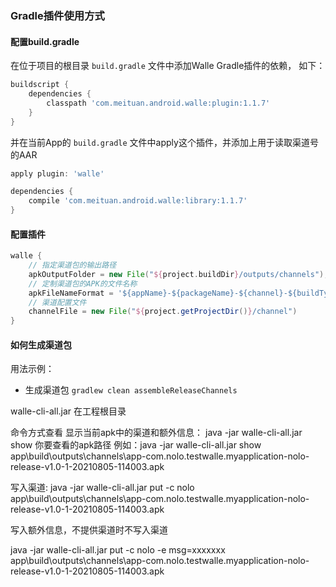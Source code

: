 

### Gradle插件使用方式
#### 配置build.gradle

在位于项目的根目录 `build.gradle` 文件中添加Walle Gradle插件的依赖， 如下：

```groovy
buildscript {
    dependencies {
        classpath 'com.meituan.android.walle:plugin:1.1.7'
    }
}
```

并在当前App的 `build.gradle` 文件中apply这个插件，并添加上用于读取渠道号的AAR

```groovy
apply plugin: 'walle'

dependencies {
    compile 'com.meituan.android.walle:library:1.1.7'
}
```

#### 配置插件

```groovy
walle {
    // 指定渠道包的输出路径
    apkOutputFolder = new File("${project.buildDir}/outputs/channels");
    // 定制渠道包的APK的文件名称
    apkFileNameFormat = '${appName}-${packageName}-${channel}-${buildType}-v${versionName}-${versionCode}-${buildTime}.apk';
    // 渠道配置文件
    channelFile = new File("${project.getProjectDir()}/channel")
}
```

#### 如何生成渠道包


用法示例：

* 生成渠道包 `gradlew clean assembleReleaseChannels`



walle-cli-all.jar 在工程根目录


命令方式查看 显示当前apk中的渠道和额外信息：
java -jar walle-cli-all.jar show  你要查看的apk路径
例如：java -jar walle-cli-all.jar show  app\build\outputs\channels\app-com.nolo.testwalle.myapplication-nolo-release-v1.0-1-20210805-114003.apk

写入渠道:
java -jar walle-cli-all.jar put -c nolo  app\build\outputs\channels\app-com.nolo.testwalle.myapplication-nolo-release-v1.0-1-20210805-114003.apk

写入额外信息，不提供渠道时不写入渠道

java -jar walle-cli-all.jar put -c nolo -e msg=xxxxxxx  app\build\outputs\channels\app-com.nolo.testwalle.myapplication-nolo-release-v1.0-1-20210805-114003.apk
